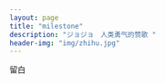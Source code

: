```yaml
---
layout: page
title: "milestone"
description: "ジョジョ　人类勇气的赞歌 "
header-img: "img/zhihu.jpg"
---
```



留白






